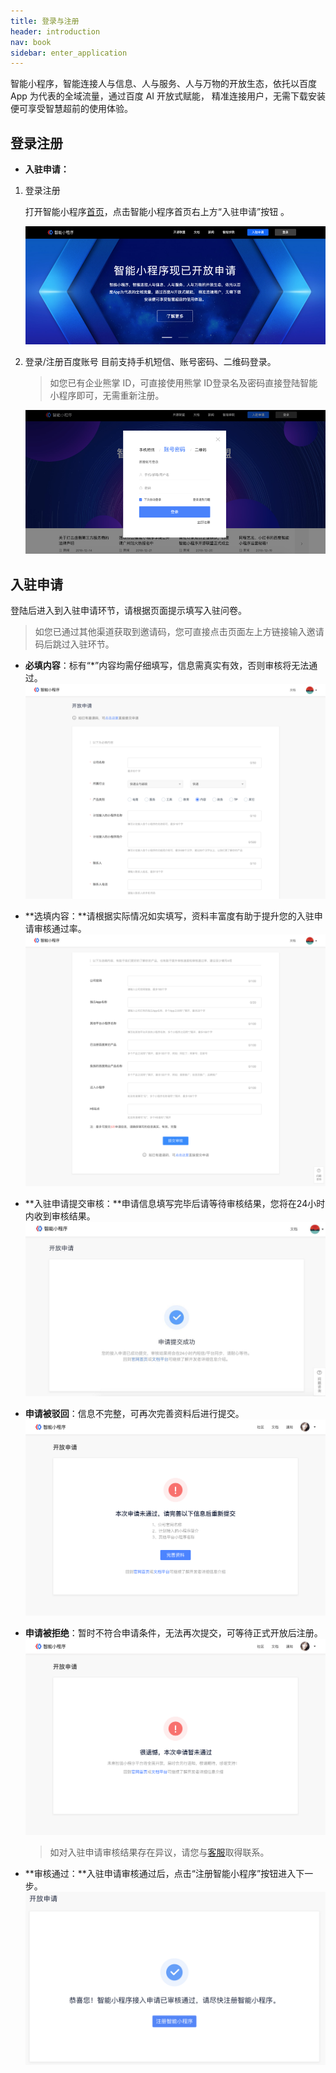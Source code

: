 ```yaml
---
title: 登录与注册
header: introduction
nav: book
sidebar: enter_application
---
```



智能小程序，智能连接人与信息、人与服务、人与万物的开放生态，依托以百度 App 为代表的全域流量，通过百度 AI 开放式赋能， 精准连接用户，无需下载安装便可享受智慧超前的使用体验。

## 登录注册

- **入驻申请：**
1. 登录注册
   
   打开智能小程序[首页](https://smartprogram.baidu.com/mappconsole/main/login)，点击智能小程序首页右上方“入驻申请”按钮 。

    ![图片](../../img/introduction/enter/p1.png)
2. 登录/注册百度账号
    目前支持手机短信、账号密码、二维码登录。
    > 如您已有企业熊掌 ID，可直接使用熊掌 ID登录名及密码直接登陆智能小程序即可，无需重新注册。

    ![图片](../../img/introduction/enter/p2.png)





## 入驻申请

登陆后进入到入驻申请环节，请根据页面提示填写入驻问卷。
> 如您已通过其他渠道获取到邀请码，您可直接点击页面左上方链接输入邀请码后跳过入驻环节。

* **必填内容**：标有“*”内容均需仔细填写，信息需真实有效，否则审核将无法通过。
    ![图片](../../img/introduction/enter/p4.png)


* **选填内容：**请根据实际情况如实填写，资料丰富度有助于提升您的入驻申请审核通过率。
    ![图片](../../img/introduction/enter/p5.png)

* **入驻申请提交审核：**申请信息填写完毕后请等待审核结果，您将在24小时内收到审核结果。
    ![图片](../../img/introduction/enter/p6.jpg)

* **申请被驳回**：信息不完整，可再次完善资料后进行提交。
    ![图片](../../img/introduction/enter/p7.png)

* **申请被拒绝**：暂时不符合申请条件，无法再次提交，可等待正式开放后注册。
    ![图片](../../img/introduction/enter/p8.png)

    > 如对入驻申请审核结果存在异议，请您与<a href="https://zhiqiu.baidu.com/imcswebchat/roulette/in?id=754&token=fd41n2l8t7eetr2lfnql4c5hv59pc45i&domainID=smartapp&type=2">客服</a>取得联系。

* **审核通过：**入驻申请审核通过后，点击“注册智能小程序”按钮进入下一步。
    ![图片](../../img/introduction/enter/1.png)